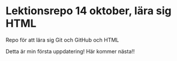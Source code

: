 # Lektionsrepo 14 oktober, lära sig HTML
Repo för att lära sig Git och GitHub och HTML

Detta är min första uppdatering!
Här kommer nästa!!
